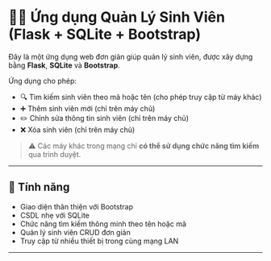 # 🧑‍🎓 Ứng dụng Quản Lý Sinh Viên (Flask + SQLite + Bootstrap)

Đây là một ứng dụng web đơn giản giúp quản lý sinh viên, được xây dựng bằng **Flask**, **SQLite** và **Bootstrap**.

Ứng dụng cho phép:

- 🔍 Tìm kiếm sinh viên theo mã hoặc tên (cho phép truy cập từ máy khác)
- ➕ Thêm sinh viên mới (chỉ trên máy chủ)
- ✏️ Chỉnh sửa thông tin sinh viên (chỉ trên máy chủ)
- ❌ Xóa sinh viên (chỉ trên máy chủ)

> ⚠️ Các máy khác trong mạng chỉ **có thể sử dụng chức năng tìm kiếm** qua trình duyệt.

---

## 🚀 Tính năng

- Giao diện thân thiện với Bootstrap
- CSDL nhẹ với SQLite
- Chức năng tìm kiếm thông minh theo tên hoặc mã
- Quản lý sinh viên CRUD đơn giản
- Truy cập từ nhiều thiết bị trong cùng mạng LAN

---

